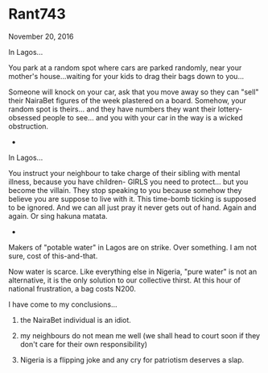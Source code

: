 # Rant743


November 20, 2016

In Lagos...

You park at a random spot where cars are parked randomly, near your mother's house...waiting for your kids to drag their bags down to you...

Someone will knock on your car, ask that you move away so they can "sell" their NairaBet figures of the week plastered on a board. Somehow, your random spot is theirs... and they have numbers they want their lottery-obsessed people to see... and you with your car in the way is a wicked obstruction. 

*

In Lagos...

You instruct your neighbour to take charge of their sibling with mental illness, because you have children- GIRLS you need to protect... but you become the villain. They stop speaking to you because somehow they believe you are suppose to live with it. This time-bomb ticking is supposed to be ignored. And we can all just pray it never gets out of hand. Again and again. Or sing hakuna matata. 

*
Makers of "potable water" in Lagos are on strike. Over something. I am not sure, cost of this-and-that. 

Now water is scarce. Like everything else in Nigeria, "pure water" is not an alternative, it is the only solution to our collective thirst. At this hour of national frustration, a bag costs N200.

I have come to my conclusions...

1) the NairaBet individual is an idiot.

2) my neighbours do not mean me well (we shall head to court soon if they don't care for their own responsibility)

3) Nigeria is a flipping joke and any cry for patriotism deserves a slap.